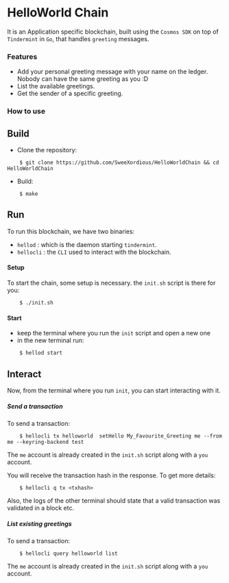 # HelloWorld Chain

It is an Application specific blockchain, built using the `Cosmos SDK` on top of `Tindermint` in `Go`, that handles `greeting` messages.

### Features

- Add your personal greeting message with your name on the ledger. Nobody can have the same greeting as you :D
- List the available greetings.
- Get the sender of a specific greeting.

### How to use

## Build

- Clone the repository:
```ssh
    $ git clone https://github.com/SweeXordious/HelloWorldChain && cd HelloWorldChain
```
- Build:
```ssh
    $ make
```

## Run
To run this blockchain, we have two binaries:
- `hellod` : which is the daemon starting `tindermint`.
- `hellocli` :  the `CLI` used to interact with the blockchain.

#### Setup
To start the chain, some setup is necessary. the `init.sh` script is there for you:
```ssh
    $ ./init.sh
```
#### Start
- keep the terminal where you run the `init` script and open a new one
- in the new terminal run:
```ssh
    $ hellod start
```

## Interact
Now, from the terminal where you run `init`, you can start interacting with it.

##### Send a transaction
To send a transaction:
```ssh
    $ hellocli tx helloworld  setHello My_Favourite_Greeting me --from me --keyring-backend test
```
The `me` account is already created in the `init.sh` script along with a `you` account. 

You will receive the transaction hash in the response. To get more details:
```ssh
    $ hellocli q tx <txhash>
```

Also, the logs of the other terminal should state that a valid transaction was validated in a block etc.
##### List existing greetings
To send a transaction:
```ssh
    $ hellocli query helloworld list
```
The `me` account is already created in the `init.sh` script along with a `you` account. 
